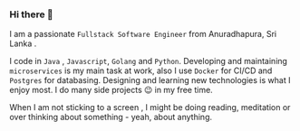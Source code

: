 ### Hi there 👋

I am a passionate `Fullstack Software Engineer` from Anuradhapura, Sri Lanka .

I code in `Java` , `Javascript`, `Golang` and `Python`. Developing and maintaining `microservices` is my main task at work, also I use `Docker` for CI/CD and `Postgres` for databasing. Designing and learning new technologies is what I enjoy most. I do many side projects 😉 in my free time. 

When I am not sticking to a screen , I might be doing reading, meditation or over thinking about something - yeah, about anything.

